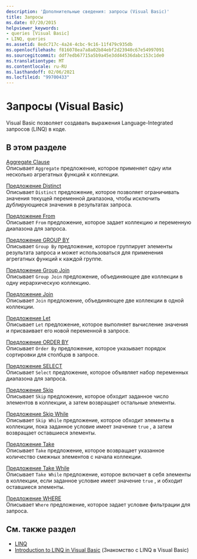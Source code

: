 ```yaml
---
description: 'Дополнительные сведения: запросы (Visual Basic)'
title: Запросы
ms.date: 07/20/2015
helpviewer_keywords:
- queries [Visual Basic]
- LINQ, queries
ms.assetid: 8edc717c-4a24-4cbc-9c16-11f479c935db
ms.openlocfilehash: f816078ea7a8a02b84ebf2d23940c67e54997091
ms.sourcegitcommit: ddf7edb67715a5b9a45e3dd44536dabc153c1de0
ms.translationtype: MT
ms.contentlocale: ru-RU
ms.lasthandoff: 02/06/2021
ms.locfileid: "99700433"
---
```

# <a name="queries-visual-basic"></a>Запросы (Visual Basic)

Visual Basic позволяет создавать выражения Language-Integrated запросов (LINQ) в коде.  
  
## <a name="in-this-section"></a>В этом разделе  

 [Aggregate Clause](aggregate-clause.md)  
 Описывает `Aggregate` предложение, которое применяет одну или несколько агрегатных функций к коллекции.  
  
 [Предложение Distinct](distinct-clause.md)  
 Описывает `Distinct` предложение, которое позволяет ограничивать значения текущей переменной диапазона, чтобы исключить дублирующиеся значения в результатах запроса.  
  
 [Предложение From](from-clause.md)  
 Описывает `From` предложение, которое задает коллекцию и переменную диапазона для запроса.  
  
 [Предложение GROUP BY](group-by-clause.md)  
 Описывает `Group By` предложение, которое группирует элементы результата запроса и может использоваться для применения агрегатных функций к каждой группе.  
  
 [Предложение Group Join](group-join-clause.md)  
 Описывает `Group Join` предложение, объединяющее две коллекции в одну иерархическую коллекцию.  
  
 [Предложение Join](join-clause.md)  
 Описывает `Join` предложение, объединяющее две коллекции в одной коллекции.  
  
 [Предложение Let](let-clause.md)  
 Описывает `Let` предложение, которое выполняет вычисление значения и присваивает его новой переменной в запросе.  
  
 [Предложение ORDER BY](order-by-clause.md)  
 Описывает `Order By` предложение, которое указывает порядок сортировки для столбцов в запросе.  
  
 [Предложение SELECT](select-clause.md)  
 Описывает `Select` предложение, которое объявляет набор переменных диапазона для запроса.  
  
 [Предложение Skip](skip-clause.md)  
 Описывает `Skip` предложение, которое обходит заданное число элементов в коллекции, а затем возвращает остальные элементы.  
  
 [Предложение Skip While](skip-while-clause.md)  
 Описывает `Skip While` предложение, которое обходит элементы в коллекции, пока заданное условие имеет значение `true` , а затем возвращает оставшиеся элементы.  
  
 [Предложение Take](take-clause.md)  
 Описывает `Take` предложение, которое возвращает указанное количество смежных элементов с начала коллекции.  
  
 [Предложение Take While](take-while-clause.md)  
 Описывает `Take While` предложение, которое включает в себя элементы в коллекции, если заданное условие имеет значение `true` , и обходит оставшиеся элементы.  
  
 [Предложение WHERE](where-clause.md)  
 Описывает `Where` предложение, которое задает условие фильтрации для запроса.  
  
## <a name="see-also"></a>См. также раздел

- [LINQ](../../programming-guide/language-features/linq/index.md)
- [Introduction to LINQ in Visual Basic](../../programming-guide/language-features/linq/introduction-to-linq.md) (Знакомство с LINQ в Visual Basic)
